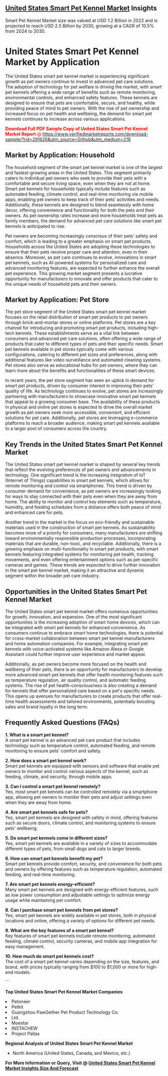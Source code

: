 <h2><a href="https://www.verifiedmarketreports.com/download-sample/?rid=291626&amp;utm_source=Github&amp;utm_medium=218" target="_blank">United States Smart Pet Kennel Market</a> Insights</h2><p>Smart Pet Kennel Market size was valued at USD 1.2 Billion in 2022 and is projected to reach USD 2.5 Billion by 2030, growing at a CAGR of 10.5% from 2024 to 2030.</p><p> <h1>United States Smart Pet Kennel Market by Application</h1> <p>The United States smart pet kennel market is experiencing significant growth as pet owners continue to invest in advanced pet care solutions. The adoption of technology for pet welfare is driving the market, with smart pet kennels offering a wide range of benefits such as remote monitoring, environmental controls, and enhanced safety features. These kennels are designed to ensure that pets are comfortable, secure, and healthy, while providing peace of mind to pet owners. With the rise of pet ownership and increased focus on pet health and wellbeing, the demand for smart pet kennels continues to increase across various applications. </p> <p><p><span class=""><span style="color: #ff0000;"><strong>Download Full PDF Sample Copy of United States Smart Pet Kennel Market Report</strong> @ </span><a href="https://www.verifiedmarketreports.com/download-sample/?rid=291626&amp;utm_source=Github&amp;utm_medium=218" target="_blank">https://www.verifiedmarketreports.com/download-sample/?rid=291626&amp;utm_source=Github&amp;utm_medium=218</a></span></p></p> <h2>Market by Application: Household</h2> <p>The household segment of the smart pet kennel market is one of the largest and fastest-growing areas in the United States. This segment primarily caters to individual pet owners who seek to provide their pets with a comfortable and secure living space, even when they are not at home. Smart pet kennels for households typically include features such as automated feeding, climate control, and real-time monitoring via mobile apps, enabling pet owners to keep track of their pets’ activities and needs. Additionally, these kennels are designed to blend seamlessly with home decor, offering convenience and functionality for both the pets and their owners. As pet ownership rates increase and more households treat pets as family members, the demand for advanced pet care solutions like smart pet kennels is anticipated to rise. </p> <p>Pet owners are becoming increasingly conscious of their pets’ safety and comfort, which is leading to a greater emphasis on smart pet products. Households across the United States are adopting these technologies to ensure that their pets receive proper care and attention, even in their absence. Moreover, as pet care continues to evolve, innovations in smart pet kennels, such as AI-powered systems for personalized care and advanced monitoring features, are expected to further enhance the overall pet experience. This growing market segment presents a lucrative opportunity for manufacturers to innovate and offer products that cater to the unique needs of household pets and their owners.</p> <h2>Market by Application: Pet Store</h2> <p>The pet store segment of the United States smart pet kennel market focuses on the retail distribution of smart pet products to pet owners through brick-and-mortar stores or online platforms. Pet stores are a key channel for introducing and promoting smart pet products, including high-tech kennels. These establishments serve as a vital link between consumers and advanced pet care solutions, often offering a wide range of products that cater to different types of pets and their specific needs. Smart pet kennels available in pet stores typically come with various configurations, catering to different pet sizes and preferences, along with additional features like video surveillance and automated cleaning systems. Pet stores also serve as educational hubs for pet owners, where they can learn more about the benefits and functionalities of these smart devices. </p> <p>In recent years, the pet store segment has seen an uptick in demand for smart pet products, driven by consumer interest in improving their pets’ quality of life. As technology continues to evolve, pet stores are increasingly partnering with manufacturers to showcase innovative smart pet kennels that appeal to a growing consumer base. The availability of these products in physical and online pet stores is expected to drive the overall market growth as pet owners seek more accessible, convenient, and efficient solutions for pet care. Additionally, pet stores are leveraging e-commerce platforms to reach a broader audience, making smart pet kennels available to a larger pool of consumers across the country.</p> <h2>Key Trends in the United States Smart Pet Kennel Market</h2> <p>The United States smart pet kennel market is shaped by several key trends that reflect the evolving preferences of pet owners and advancements in technology. One significant trend is the increasing integration of IoT (Internet of Things) capabilities in smart pet kennels, which allows for remote monitoring and control via smartphones. This trend is driven by consumer demand for convenience, as pet owners are increasingly looking for ways to stay connected with their pets even when they are away from home. The ability to monitor and control key elements such as temperature, humidity, and feeding schedules from a distance offers both peace of mind and enhanced care for pets.</p> <p>Another trend in the market is the focus on eco-friendly and sustainable materials used in the construction of smart pet kennels. As sustainability becomes more of a priority for consumers, many manufacturers are shifting toward environmentally responsible production processes, incorporating materials that are durable, non-toxic, and recyclable. Additionally, there is a growing emphasis on multi-functionality in smart pet products, with smart kennels featuring integrated systems for monitoring pet health, tracking movements, and even offering entertainment options such as pet-specific cameras and games. These trends are expected to drive further innovation in the smart pet kennel market, making it an attractive and dynamic segment within the broader pet care industry.</p> <h2>Opportunities in the United States Smart Pet Kennel Market</h2> <p>The United States smart pet kennel market offers numerous opportunities for growth, innovation, and expansion. One of the most significant opportunities is the increasing adoption of smart home devices, which can be integrated with smart pet kennels for enhanced convenience. As consumers continue to embrace smart home technologies, there is potential for cross-market collaboration between smart pet kennel manufacturers and home automation companies. For example, integrating smart pet kennels with voice-activated systems like Amazon Alexa or Google Assistant could further improve user experience and market appeal.</p> <p>Additionally, as pet owners become more focused on the health and wellbeing of their pets, there is an opportunity for manufacturers to develop more advanced smart pet kennels that offer health monitoring features such as temperature regulation, air quality control, and automatic feeding systems. The rise of pet health-consciousness is also creating a demand for kennels that offer personalized care based on a pet's specific needs. This opens up avenues for manufacturers to create products that offer real-time health assessments and tailored environments, potentially boosting sales and brand loyalty in the long term.</p> <h2>Frequently Asked Questions (FAQs)</h2> <p><strong>1. What is a smart pet kennel?</strong><br> A smart pet kennel is an advanced pet care product that includes technology such as temperature control, automated feeding, and remote monitoring to ensure pets' comfort and safety.</p> <p><strong>2. How does a smart pet kennel work?</strong><br> Smart pet kennels are equipped with sensors and software that enable pet owners to monitor and control various aspects of the kennel, such as feeding, climate, and security, through mobile apps.</p> <p><strong>3. Can I control a smart pet kennel remotely?</strong><br> Yes, most smart pet kennels can be controlled remotely via a smartphone app, allowing pet owners to monitor their pets and adjust settings even when they are away from home.</p> <p><strong>4. Are smart pet kennels safe for pets?</strong><br> Yes, smart pet kennels are designed with safety in mind, offering features such as secure doors, climate control, and monitoring systems to ensure pets' wellbeing.</p> <p><strong>5. Do smart pet kennels come in different sizes?</strong><br> Yes, smart pet kennels are available in a variety of sizes to accommodate different types of pets, from small dogs and cats to larger breeds.</p> <p><strong>6. How can smart pet kennels benefit my pet?</strong><br> Smart pet kennels provide comfort, security, and convenience for both pets and owners by offering features such as temperature regulation, automated feeding, and real-time monitoring.</p> <p><strong>7. Are smart pet kennels energy-efficient?</strong><br> Many smart pet kennels are designed with energy-efficient features, such as low power consumption and adjustable settings to optimize energy usage while maintaining pet comfort.</p> <p><strong>8. Can I purchase smart pet kennels from pet stores?</strong><br> Yes, smart pet kennels are widely available in pet stores, both in physical locations and online, offering a variety of options for different pet needs.</p> <p><strong>9. What are the key features of a smart pet kennel?</strong><br> Key features of smart pet kennels include remote monitoring, automated feeding, climate control, security cameras, and mobile app integration for easy management.</p> <p><strong>10. How much do smart pet kennels cost?</strong><br> The cost of a smart pet kennel varies depending on the size, features, and brand, with prices typically ranging from $100 to $1,000 or more for high-end models.</p> ```</p><p><strong>Top United States Smart Pet Kennel Market Companies</strong></p><div data-test-id=""><p><li>Petoneer</li><li> Petkit</li><li> Guangzhou PawGether Pet Product Technology Co.</li><li> Ltd.</li><li> Moestar</li><li> INSTACHEW</li><li> Project Pallas</li></p><div><strong>Regional Analysis of&nbsp;United States Smart Pet Kennel Market</strong></div><ul><li dir="ltr"><p dir="ltr">North America&nbsp;(United States, Canada, and Mexico, etc.)</p></li></ul><p><strong>For More Information or Query, Visit @&nbsp;</strong><strong><a href="https://www.verifiedmarketreports.com/product/smart-pet-kennel-market/?utm_source=Github&amp;utm_medium=218" target="_blank">United States Smart Pet Kennel Market Insights Size And Forecast</a></strong></p></div>
